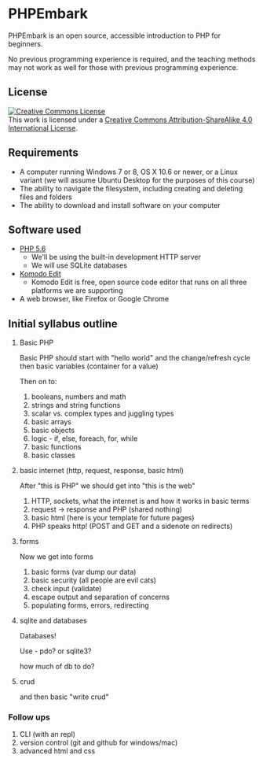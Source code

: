 # PHPEmbark

PHPEmbark is an open source, accessible introduction to PHP for beginners.

No previous programming experience is required, and the teaching methods may not work as well for those with previous programming experience.

## License

<a rel="license" href="http://creativecommons.org/licenses/by-sa/4.0/"><img alt="Creative Commons License" style="border-width:0" src="https://i.creativecommons.org/l/by-sa/4.0/88x31.png" /></a><br />This work is licensed under a <a rel="license" href="http://creativecommons.org/licenses/by-sa/4.0/">Creative Commons Attribution-ShareAlike 4.0 International License</a>.

## Requirements

- A computer running Windows 7 or 8, OS X 10.6 or newer, or a Linux variant (we will assume Ubuntu Desktop for the purposes of this course)
- The ability to navigate the filesystem, including creating and deleting files and folders
- The ability to download and install software on your computer

## Software used

* [PHP 5.6]()
    - We'll be using the built-in development HTTP server
    - We will use SQLite databases
* [Komodo Edit](http://komodoide.com/komodo-edit/)
    - Komodo Edit is free, open source code editor that runs on all three platforms we are supporting
* A web browser, like Firefox or Google Chrome


## Initial syllabus outline

1. Basic PHP

    Basic PHP should start with "hello world" and the change/refresh cycle
    then basic variables (container for a value)

    Then on to:

    1. booleans, numbers and math
    2. strings and string functions
    3. scalar vs. complex types and juggling types
    3. basic arrays
    4. basic objects
    5. logic - if, else, foreach, for, while
    6. basic functions
    7. basic classes

1. basic internet (http, request, response, basic html)

    After "this is PHP" we should get into "this is the web"

    1. HTTP, sockets, what the internet is and how it works in basic terms
    2. request -> response and PHP (shared nothing)
    3. basic html (here is your template for future pages)
    4. PHP speaks http! (POST and GET and a sidenote on redirects)

1. forms

    Now we get into forms

    1. basic forms (var dump our data)
    1. basic security (all people are evil cats)
    1. check input (validate)
    1. escape output and separation of concerns
    1. populating forms, errors, redirecting


1. sqlite and databases

    Databases!

    Use - pdo? or sqlite3?

    how much of db to do?

1. crud

    and then basic "write crud"

### Follow ups
1. CLI (with an repl)
1. version control (git and github for windows/mac)
1. advanced html and css
